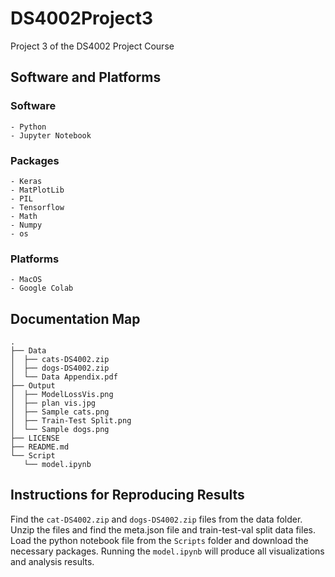 # DS4002Project3
Project 3 of the DS4002 Project Course
## Software and Platforms

### Software
    - Python
    - Jupyter Notebook

### Packages

    - Keras
    - MatPlotLib
    - PIL
    - Tensorflow
    - Math
    - Numpy
    - os

### Platforms

    - MacOS
    - Google Colab


## Documentation Map
```console
.
├── Data
│  ├── cats-DS4002.zip
│  ├── dogs-DS4002.zip
│  └── Data Appendix.pdf
├── Output
│  ├── ModelLossVis.png
│  ├── plan vis.jpg
│  ├── Sample cats.png
│  ├── Train-Test Split.png
│  └── Sample dogs.png
├── LICENSE
├── README.md
└── Script
   └── model.ipynb
```


## Instructions for Reproducing Results

Find the `cat-DS4002.zip` and `dogs-DS4002.zip` files from the data folder. Unzip the files and find the meta.json file and train-test-val split data files. Load the python notebook file from the `Scripts` folder and download the necessary packages. Running the `model.ipynb` will produce all visualizations and analysis results.
